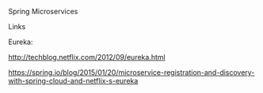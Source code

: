 Spring Microservices

Links

Eureka:

http://techblog.netflix.com/2012/09/eureka.html

https://spring.io/blog/2015/01/20/microservice-registration-and-discovery-with-spring-cloud-and-netflix-s-eureka
